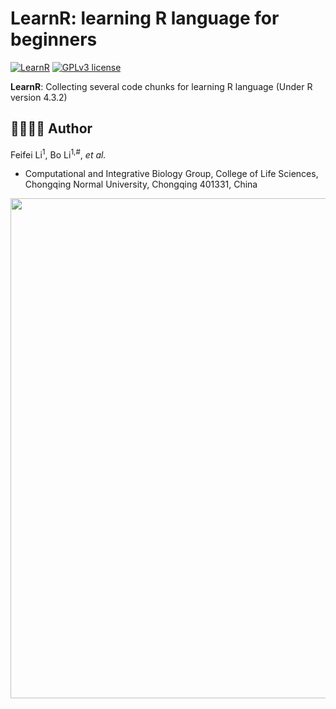 # LearnR: learning R language for beginners # 

[![LearnR](https://img.shields.io/badge/LearnR-black?style=for-the-badge&logo=icq&logolColor=42F425)](https://github.com/libcell/LearnR) 
[![GPLv3 license](https://img.shields.io/badge/License-GPLv3-red.svg)](http://perso.crans.org/besson/LICENSE.html)

**LearnR**: Collecting several code chunks for learning R language 
(Under R version 4.3.2)

## 👩‍🏫👨‍🏫 Author 

Feifei Li<sup>1</sup>, Bo Li<sup>1,#</sup>, *et al.*

- Computational and Integrative Biology Group, College of Life Sciences, Chongqing Normal University, Chongqing 401331, China

<img src = "img/R.png" width = "800" align = "middle"> 